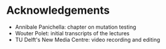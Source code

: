 # Acknowledgements

* Annibale Panichella: chapter on mutation testing
* Wouter Polet: initial transcripts of the lectures
* TU Delft's New Media Centre: video recording and editing
